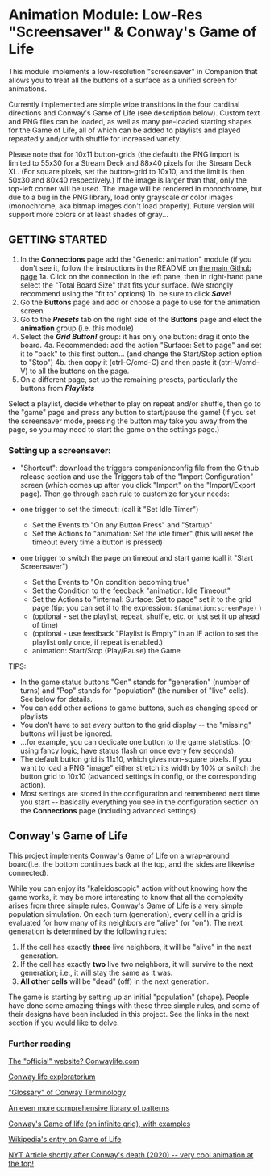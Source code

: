 # Animation Module: Low-Res "Screensaver" & Conway's Game of Life

This module implements a low-resolution "screensaver" in Companion that allows you to treat all the buttons of a
surface as a unified screen for animations.

Currently implemented are simple wipe transitions in the four cardinal directions and Conway's Game of Life (see description below). Custom text and PNG files can be loaded, as well as many pre-loaded starting shapes for the Game of Life, all of which can be added to playlists and played repeatedly and/or with shuffle for increased variety.

Please note that for 10x11 button-grids (the default) the PNG import is limited to 55x30 for a Stream Deck and 88x40 pixels for the Stream Deck XL. (For square pixels, set the button-grid to 10x10, and the limit is then 50x30 and 80x40 respectively.) If the image is larger than that, only the top-left corner will be used. The image will be rendered in monochrome, but due to a bug in the PNG library, load only grayscale or color images (monochrome, aka bitmap images don't load properly). Future version will support more colors or at least shades of gray...

## GETTING STARTED

1. In the **Connections** page add the "Generic: animation" module (if you don't see it, follow the instructions in the README on [the main Github page](https://github.com/arikorn/companion-module-generic-animation/)
   1a. Click on the connection in the left pane, then in right-hand pane select the "Total Board Size" that fits your surface. (We strongly recommend using the "fit to" options)
   1b. be sure to click **_Save_**!
2. Go the **Buttons** page and add or choose a page to use for the animation screen
3. Go to the **_Presets_** tab on the right side of the **Buttons** page and elect the **animation** group (i.e. this module)
4. Select the **_Grid Button!_** group: it has only one button: drag it onto the board.
   4a. Recommended: add the action "Surface: Set to page" and set it to "back" to this first button... (and change the Start/Stop action option to "Stop")
   4b. then copy it (ctrl-C/cmd-C) and then paste it (ctrl-V/cmd-V) to all the buttons on the page.
5. On a different page, set up the remaining presets, particularly the buttons from **_Playlists_**

Select a playlist, decide whether to play on repeat and/or shuffle, then go to the "game" page and press any button to start/pause the game! (If you set the screensaver mode, pressing the button may take you away from the page, so you may need to start the game on the settings page.)

### Setting up a screensaver:

- "Shortcut": download the triggers companionconfig file from the Github release section and use the Triggers tab of the "Import Configuration" screen (which comes up after you click "Import" on the "Import/Export page). Then go through each rule to customize for your needs:

- one trigger to set the timeout: (call it "Set Idle Timer")
  - Set the Events to "On any Button Press" and "Startup"
  - Set the Actions to "animation: Set the idle timer" (this will reset the timeout every time a button is pressed)

- one trigger to switch the page on timeout and start game (call it "Start Screensaver")
  - Set the Events to "On condition becoming true"
  - Set the Condition to the feedback "animation: Idle Timeout"
  - Set the Actions to "internal: Surface: Set to page" set it to the grid page (tip: you can set it to the expression: `$(animation:screenPage)` )
  - (optional - set the playlist, repeat, shuffle, etc. or just set it up ahead of time)
  - (optional - use feedback "Playlist is Empty" in an IF action to set the playlist only once, if repeat is enabled.)
  - animation: Start/Stop (Play/Pause) the Game

TIPS:

- In the game status buttons "Gen" stands for "generation" (number of turns) and "Pop" stands for "population" (the number of "live" cells). See below for details.
- You can add other actions to game buttons, such as changing speed or playlists
- You don't have to set _every_ button to the grid display -- the "missing" buttons will just be ignored.
- ...for example, you can dedicate one button to the game statistics. (Or using fancy logic, have status flash on once every few seconds).
- The default button grid is 11x10, which gives non-square pixels. If you want to load a PNG "image" either stretch its width by 10% or switch the button grid to 10x10 (advanced settings in config, or the corresponding action).
- Most settings are stored in the configuration and remembered next time you start -- basically everything you see in the configuration section on the **Connections** page (including advanced settings).

## Conway's Game of Life

This project implements Conway's Game of Life on a wrap-around board(i.e. the bottom continues back at the top, and the sides are likewise connected).

While you can enjoy its "kaleidoscopic" action without knowing how the game works, it may be more interesting to know that all the complexity arises from three simple rules. Conway's Game of Life is a very simple population simulation. On each turn (generation), every cell in a grid is evaluated for how many of its neighbors are "alive" (or "on"). The next generation is determined by the following rules:

1. If the cell has exactly **three** live neighbors, it will be "alive" in the next generation.
2. If the cell has exactly **two** live two neighbors, it will survive to the next generation; i.e., it will stay the same as it was.
3. **All other cells** will be "dead" (off) in the next generation.

The game is starting by setting up an initial "population" (shape). People have done some amazing things with these three simple rules, and some of their designs have been included in this project. See the links in the next section if you would like to delve.

### Further reading

[The "official" website? Conwaylife.com](https://conwaylife.com/)

[Conway life exploratorium](https://conwaylife.com/forums/viewtopic.php?p=113168#p113168)

["Glossary" of Conway Terminology](http://www.radicaleye.com/lifepage/picgloss/picgloss.html)

[An even more comprehensive library of patterns](https://conwaylife.appspot.com/library/)

[Conway's Game of life (on infinite grid), with examples](https://playgameoflife.com/)

[Wikipedia's entry on Game of Life](https://en.wikipedia.org/wiki/Conway%27s_Game_of_Life)

[NYT Article shortly after Conway's death (2020) -- very cool animation at the top!](https://www.nytimes.com/2020/12/28/science/math-conway-game-of-life.html)
